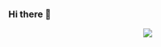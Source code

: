 ### Hi there 👋
<!--
[![GitHub Streak](https://streak-stats.demolab.com?user=gopikrishna7&hide_border=true)](https://git.io/streak-stats)
-->
<p align="center">
    <a href="https://git.io/streak-stats"><img src="https://streak-stats.demolab.com?user=gopikrishna7&hide_border=true"/></a>
</p>


<!--
**gopikrishna7/gopikrishna7** is a ✨ _special_ ✨ repository because its `README.md` (this file) appears on your GitHub profile.

Here are some ideas to get you started:

- 🔭 I’m currently working on ...
- 🌱 I’m currently learning ...
- 👯 I’m looking to collaborate on ...
- 🤔 I’m looking for help with ...
- 💬 Ask me about ...
- 📫 How to reach me: ...
- 😄 Pronouns: ...
- ⚡ Fun fact: ...
-->
